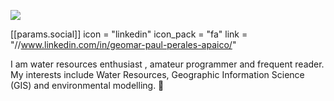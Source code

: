 ![](http://estruyf-github.azurewebsites.net/api/VisitorHit?user=estruyf&repo=github-visitors-badge&countColorcountColor&countColor=navy)

 [[params.social]]
    icon = "linkedin"
    icon_pack = "fa"
    link = "//www.linkedin.com/in/geomar-paul-perales-apaico/"

I am water resources enthusiast , amateur programmer and frequent reader. My interests include Water Resources, Geographic Information Science (GIS) and environmental modelling. :wolf: 
